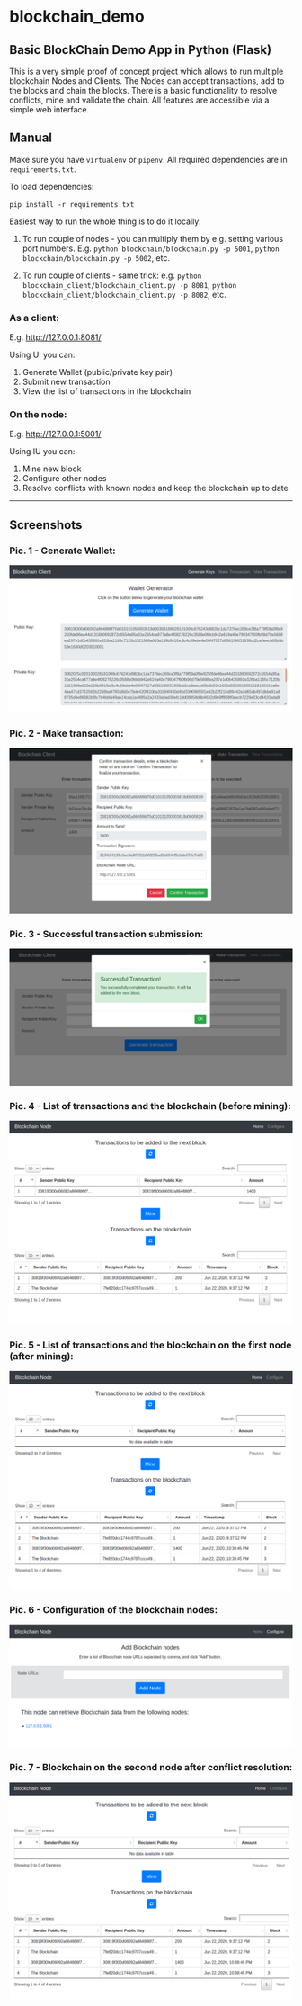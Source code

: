 # blockchain_demo

## Basic BlockChain Demo App in Python (Flask)

This is a very simple proof of concept project which allows to run multiple
blockchain Nodes and Clients. The Nodes can accept transactions, add to the
blocks and chain the blocks. There is a basic functionality to resolve
conflicts, mine and validate the chain. All features are accessible via
a simple web interface.

## Manual

Make sure you have `virtualenv` or `pipenv`. All required dependencies
are in `requirements.txt`. 

To load dependencies:

`pip install -r requirements.txt`

Easiest way to run the whole thing is to do it locally:

1. To run couple of nodes - you can multiply them by e.g. setting various port numbers.
E.g.
`python blockchain/blockchain.py -p 5001`, 
`python blockchain/blockchain.py -p 5002`, etc.

2. To run couple of clients - same trick:
e.g.
`python blockchain_client/blockchain_client.py -p 8081`,
`python blockchain_client/blockchain_client.py -p 8082`, etc.

### As a client:

E.g. http://127.0.0.1:8081/

Using UI you can:
1. Generate Wallet (public/private key pair)
2. Submit new transaction
3. View the list of transactions in the blockchain

### On the node:

E.g. http://127.0.0.1:5001/

Using IU you can:
1. Mine new block
2. Configure other nodes
3. Resolve conflicts with known nodes and keep the blockchain up to date

---

## Screenshots

### Pic. 1 - Generate Wallet:
![](screenshots/Selection_061.png?raw=true "Generate Wallet")

### Pic. 2 - Make transaction:
![](screenshots/Selection_062.png?raw=true "Title")

### Pic. 3 - Successful transaction submission:
![Alt text](screenshots/Selection_063.png?raw=true "Title")

### Pic. 4 - List of transactions and the blockchain (before mining):
![Alt text](screenshots/Selection_064.png?raw=true "Title")

### Pic. 5 - List of transactions and the blockchain on the first node (after mining):
![Alt text](screenshots/Selection_065.png?raw=true "Title")

### Pic. 6 - Configuration of the blockchain nodes:
![Alt text](screenshots/Selection_066.png?raw=true "Title")

### Pic. 7 - Blockchain on the second node after conflict resolution:
![Alt text](screenshots/Selection_067.png?raw=true "Title")
